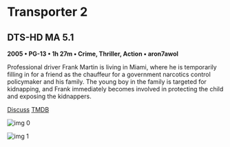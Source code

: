 # Transporter 2

## DTS-HD MA 5.1

**2005 • PG-13 • 1h 27m • Crime, Thriller, Action • aron7awol**

Professional driver Frank Martin is living in Miami, where he is temporarily filling in for a friend as the chauffeur for a government narcotics control policymaker and his family. The young boy in the family is targeted for kidnapping, and Frank immediately becomes involved in protecting the child and exposing the kidnappers.

[Discuss](https://www.avsforum.com/threads/bass-eq-for-filtered-movies.2995212/post-58327510)  [TMDB](9335)

![img 0](https://i.imgur.com/vlZ4bUz.jpg)

![img 1](https://i.imgur.com/ur0PETP.png)

